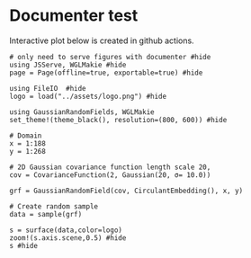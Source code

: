 # Documenter test

Interactive plot below is created in github actions.  


```@setup 1
# only need to serve figures with documenter #hide
using JSServe, WGLMakie #hide
page = Page(offline=true, exportable=true) #hide
```

```@setup 1
using FileIO  #hide
logo = load("../assets/logo.png") #hide 

```

```@example 1
using GaussianRandomFields, WGLMakie 
set_theme!(theme_black(), resolution=(800, 600)) #hide

# Domain 
x = 1:188
y = 1:268

# 2D Gaussian covariance function length scale 20,
cov = CovarianceFunction(2, Gaussian(20, σ= 10.0)) 

grf = GaussianRandomField(cov, CirculantEmbedding(), x, y)

# Create random sample 
data = sample(grf)

s = surface(data,color=logo)
zoom!(s.axis.scene,0.5) #hide
s #hide
```
